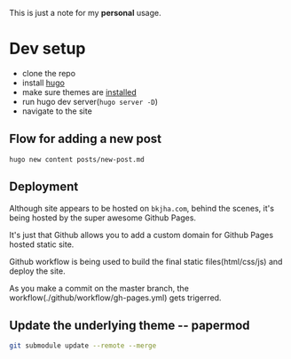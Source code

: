 This is just a note for my **personal** usage.

# Dev setup

- clone the repo
- install [hugo](https://gohugo.io/getting-started/quick-start)
- make sure themes are [installed](https://github.com/adityatelange/hugo-PaperMod/wiki/Installation)
- run hugo dev server(`hugo server -D`)
- navigate to the site

## Flow for adding a new post

`hugo new content posts/new-post.md`

## Deployment

Although site appears to be hosted on `bkjha.com`, behind the scenes, it's being hosted by the super awesome Github Pages.

It's just that Github allows you to add a custom domain for Github Pages hosted static site.


Github workflow is being used to build the final static files(html/css/js) and deploy the site.

As you make a commit on the master branch, the workflow(./github/workflow/gh-pages.yml) gets trigerred.


## Update the underlying theme -- papermod

```sh
git submodule update --remote --merge
```
